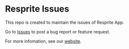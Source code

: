 # Resprite Issues

This repo is created to maintain the issues of Resprite App.

Go to [Issues](https://github.com/fengeon/Resprite-doc/issues) to post a bug report or feature request.

For more infomation, see our [website](https://resprite.fengeon.com).
